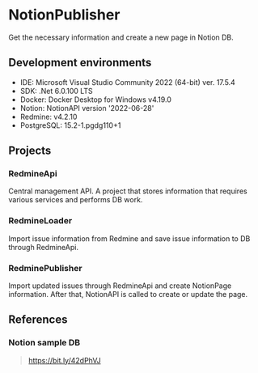 ﻿# NotionPublisher
Get the necessary information and create a new page in Notion DB.
  
## Development environments
* IDE: Microsoft Visual Studio Community 2022 (64-bit) ver. 17.5.4
* SDK: .Net 6.0.100 LTS
* Docker: Docker Desktop for Windows v4.19.0
* Notion: NotionAPI version '2022-06-28'
* Redmine: v4.2.10
* PostgreSQL: 15.2-1.pgdg110+1  

## Projects
### RedmineApi
Central management API. A project that stores information that requires various services and performs DB work.
### RedmineLoader
Import issue information from Redmine and save issue information to DB through RedmineApi.
### RedminePublisher
Import updated issues through RedmineApi and create NotionPage information. After that, NotionAPI is called to create or update the page.

## References
### Notion sample DB
> https://bit.ly/42dPhVJ